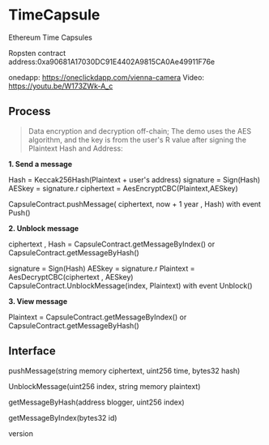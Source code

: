 # TimeCapsule
Ethereum Time Capsules

Ropsten contract address:0xa90681A17030DC91E4402A9815CA0Ae49911F76e

onedapp: https://oneclickdapp.com/vienna-camera
Video: https://youtu.be/W173ZWk-A_c

## Process

> Data encryption and decryption off-chain;
> The demo uses the AES algorithm, and the key is from the user's R value after signing the Plaintext Hash and Address:
 

 **1. Send a message**
 
 Hash  = Keccak256Hash(Plaintext + user's address)
 signature = Sign(Hash)
 AESkey = signature.r
 ciphertext = AesEncryptCBC(Plaintext,AESkey)

 CapsuleContract.pushMessage( ciphertext, now + 1 year , Hash) 
 with event Push()
 
 

 **2. Unblock message**

 ciphertext , Hash = CapsuleContract.getMessageByIndex()
 or  CapsuleContract.getMessageByHash()
 
 signature = Sign(Hash)
 AESkey = signature.r
 Plaintext = AesDecryptCBC(ciphertext , AESkey)
 CapsuleContract.UnblockMessage(index, Plaintext) 
 with  event Unblock()
 

 **3. View message**
 
  Plaintext  = CapsuleContract.getMessageByIndex()
 or  CapsuleContract.getMessageByHash()
 
 
 
## Interface
 pushMessage(string memory ciphertext, uint256 time, bytes32 hash)
 
 UnblockMessage(uint256 index, string memory plaintext)
 
 getMessageByHash(address blogger, uint256 index)
 
 getMessageByIndex(bytes32 id)
 
 version 
